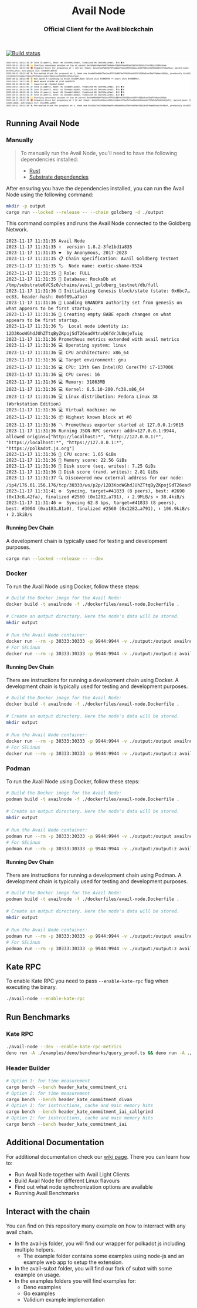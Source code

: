 <div align="Center">
<h1>Avail Node</h1>
<h3>Official Client for the Avail blockchain</h3>
</div>

<br>

[![Build status](https://github.com/availproject/avail/actions/workflows/default.yml/badge.svg)](https://github.com/availproject/avail/actions/workflows/default.yml)


![demo](./.github/img/terminal.jpg)

## Running Avail Node
### Manually

> To manually run the Avail Node, you'll need to have the following dependencies installed:
> - [Rust](https://www.rust-lang.org/learn/get-started)
> - [Substrate dependencies](https://docs.substrate.io/install/)


After ensuring you have the dependencies installed, you can run the Avail Node using the following command:
```bash
mkdir -p output
cargo run --locked --release -- --chain goldberg -d ./output
```
This command compiles and runs the Avail Node connected to the Goldberg Network.

```
2023-11-17 11:31:35 Avail Node    
2023-11-17 11:31:35 ✌️  version 1.8.2-3fe1bd1a835    
2023-11-17 11:31:35 ❤️  by Anonymous, 2017-2023    
2023-11-17 11:31:35 📋 Chain specification: Avail Goldberg Testnet    
2023-11-17 11:31:35 🏷  Node name: exotic-shame-9524    
2023-11-17 11:31:35 👤 Role: FULL    
2023-11-17 11:31:35 💾 Database: RocksDb at /tmp/substrate6VCSz0/chains/avail_goldberg_testnet/db/full    
2023-11-17 11:31:36 🔨 Initializing Genesis block/state (state: 0x6bc7…ec83, header-hash: 0x6f09…a7ae)    
2023-11-17 11:31:36 👴 Loading GRANDPA authority set from genesis on what appears to be first startup.    
2023-11-17 11:31:36 👶 Creating empty BABE epoch changes on what appears to be first startup.    
2023-11-17 11:31:36 🏷  Local node identity is: 12D3KooWGhdJUhZTtqByZKpojSdT26eadVtnvQ6fdrJU8mjeTuiq    
2023-11-17 11:31:36 Prometheus metrics extended with avail metrics    
2023-11-17 11:31:36 💻 Operating system: linux    
2023-11-17 11:31:36 💻 CPU architecture: x86_64    
2023-11-17 11:31:36 💻 Target environment: gnu    
2023-11-17 11:31:36 💻 CPU: 13th Gen Intel(R) Core(TM) i7-13700K    
2023-11-17 11:31:36 💻 CPU cores: 16    
2023-11-17 11:31:36 💻 Memory: 31863MB    
2023-11-17 11:31:36 💻 Kernel: 6.5.10-200.fc38.x86_64    
2023-11-17 11:31:36 💻 Linux distribution: Fedora Linux 38 (Workstation Edition)    
2023-11-17 11:31:36 💻 Virtual machine: no    
2023-11-17 11:31:36 📦 Highest known block at #0    
2023-11-17 11:31:36 〽️ Prometheus exporter started at 127.0.0.1:9615    
2023-11-17 11:31:36 Running JSON-RPC server: addr=127.0.0.1:9944, allowed origins=["http://localhost:*", "http://127.0.0.1:*", "https://localhost:*", "https://127.0.0.1:*", "https://polkadot.js.org"]    
2023-11-17 11:31:36 🏁 CPU score: 1.65 GiBs    
2023-11-17 11:31:36 🏁 Memory score: 22.56 GiBs    
2023-11-17 11:31:36 🏁 Disk score (seq. writes): 7.25 GiBs    
2023-11-17 11:31:36 🏁 Disk score (rand. writes): 2.81 GiBs    
2023-11-17 11:31:37 🔍 Discovered new external address for our node: /ip4/176.61.156.176/tcp/30333/ws/p2p/12D3KooWGhdJUhZTtqByZKpojSdT26eadVtnvQ6fdrJU8mjeTuiq    
2023-11-17 11:31:41 ⚙️  Syncing, target=#41833 (8 peers), best: #2690 (0x13c8…42fa), finalized #2560 (0x1282…a791), ⬇ 2.9MiB/s ⬆ 38.4kiB/s    
2023-11-17 11:31:46 ⚙️  Syncing 62.8 bps, target=#41833 (8 peers), best: #3004 (0xa183…81a0), finalized #2560 (0x1282…a791), ⬇ 106.9kiB/s ⬆ 2.1kiB/s  
```

#### Running Dev Chain
A development chain is typically used for testing and development purposes.
```bash
cargo run --locked --release -- --dev
```

### Docker
To run the Avail Node using Docker, follow these steps:

```bash
# Build the Docker image for the Avail Node:
docker build -t availnode -f ./dockerfiles/avail-node.Dockerfile .

# Create an output directory. Here the node's data will be stored.
mkdir output

# Run the Avail Node container:
docker run --rm -p 30333:30333 -p 9944:9944 -v ./output:/output availnode
# For SELinux
docker run --rm -p 30333:30333 -p 9944:9944 -v ./output:/output:z availnode
```

#### Running Dev Chain
There are instructions for running a development chain using Docker. A development chain is typically used for testing and development purposes.

```bash
# Build the Docker image for the Avail Node:
docker build -t availnode -f ./dockerfiles/avail-node.Dockerfile .

# Create an output directory. Here the node's data will be stored.
mkdir output

# Run the Avail Node container:
docker run --rm -p 30333:30333 -p 9944:9944 -v ./output:/output availnode --dev --rpc-methods=unsafe --unsafe-rpc-external --rpc-cors=all
# For SELinux
docker run --rm -p 30333:30333 -p 9944:9944 -v ./output:/output:z availnode --dev --rpc-methods=unsafe --unsafe-rpc-external --rpc-cors=all
```

### Podman
To run the Avail Node using Docker, follow these steps:

```bash
# Build the Docker image for the Avail Node:
podman build -t availnode -f ./dockerfiles/avail-node.Dockerfile .

# Create an output directory. Here the node's data will be stored.
mkdir output

# Run the Avail Node container:
podman run --rm -p 30333:30333 -p 9944:9944 -v ./output:/output availnode
# For SELinux
podman run --rm -p 30333:30333 -p 9944:9944 -v ./output:/output:z availnode
```

#### Running Dev Chain
There are instructions for running a development chain using Podman. A development chain is typically used for testing and development purposes.

```bash
# Build the Docker image for the Avail Node:
podman build -t availnode -f ./dockerfiles/avail-node.Dockerfile .

# Create an output directory. Here the node's data will be stored.
mkdir output

# Run the Avail Node container:
podman run --rm -p 30333:30333 -p 9944:9944 -v ./output:/output availnode --dev --rpc-methods=unsafe --unsafe-rpc-external --rpc-cors=all
# For SELinux
podman run --rm -p 30333:30333 -p 9944:9944 -v ./output:/output:z availnode --dev --rpc-methods=unsafe --unsafe-rpc-external --rpc-cors=all
```

## Kate RPC
To enable Kate RPC you need to pass `--enable-kate-rpc` flag when executing the binary.
```bash
./avail-node --enable-kate-rpc
```

## Run Benchmarks
### Kate RPC
```bash
./avail-node --dev --enable-kate-rpc-metrics
deno run -A ./examples/deno/benchmarks/query_proof.ts && deno run -A ./examples/deno/benchmarks/query_data_proof.ts && deno run -A ./examples/deno/benchmarks/query_rows.ts && deno run -A ./examples/deno/benchmarks/query_block_length.ts && deno run -A ./examples/deno/benchmarks/query_app_data.ts
```

### Header Builder
```bash
# Option 1: for time measurement 
cargo bench --bench header_kate_commitment_cri
# Option 2: for time measurement 
cargo bench --bench header_kate_commitment_divan
# Option 1: for instructions, cache and main memory hits
cargo bench --bench header_kate_commitment_iai_callgrind
# Option 2: for instructions, cache and main memory hits
cargo bench --bench header_kate_commitment_iai
```

## Additional Documentation
For additional documentation check our [wiki page](https://github.com/availproject/avail/wiki).
There you can learn how to:
- Run Avail Node together with Avail Light Clients
- Build Avail Node for different Linux flavours
- Find out what node synchronization options are available
- Running Avail Benchmarks


## Interact with the chain
You can find on this repository many example on how to interract with any avail chain.
- In the avail-js folder, you will find our wrapper for polkadot js including multiple helpers.
    - The example folder contains some examples using node-js and an example web app to setup the extension.
- In the avail-subxt folder, you will find our fork of subxt with some example on usage.
- In the examples folders you will find examples for:
  - Deno examples
  - Go examples
  - Validium example implementation 